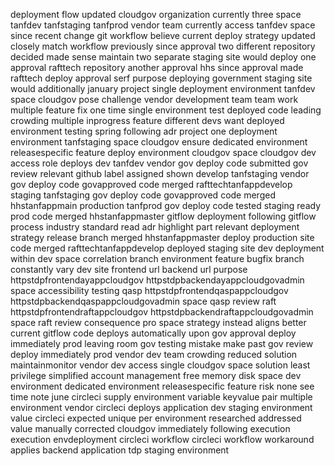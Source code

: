deployment flow updated cloudgov organization currently three space tanfdev tanfstaging tanfprod vendor team currently access tanfdev space since recent change git workflow believe current deploy strategy updated closely match workflow previously since approval two different repository decided made sense maintain two separate staging site would deploy one approval rafttech repository another approval hhs since approval made rafttech deploy approval serf purpose deploying government staging site would additionally january project single deployment environment tanfdev space cloudgov pose challenge vendor development team team work multiple feature fix one time single environment test deployed code leading crowding multiple inprogress feature different devs want deployed environment testing spring following adr project one deployment environment tanfstaging space cloudgov ensure dedicated environment releasespecific feature deploy environment cloudgov space cloudgov dev access role deploys dev tanfdev vendor gov deploy code submitted gov review relevant github label assigned shown develop tanfstaging vendor gov deploy code govapproved code merged rafttechtanfappdevelop staging tanfstaging gov deploy code govapproved code merged hhstanfappmain production tanfprod gov deploy code tested staging ready prod code merged hhstanfappmaster gitflow deployment following gitflow process industry standard read adr highlight part relevant deployment strategy release branch merged hhstanfappmaster deploy production site code merged rafttechtanfappdevelop deployed staging site dev deployment within dev space correlation branch environment feature bugfix branch constantly vary dev site frontend url backend url purpose httpstdpfrontendayappcloudgov httpstdpbackendayappcloudgovadmin space accessibility testing qasp httpstdpfrontendqaspappcloudgov httpstdpbackendqaspappcloudgovadmin space qasp review raft httpstdpfrontendraftappcloudgov httpstdpbackendraftappcloudgovadmin space raft review consequence pro space strategy instead aligns better current gitflow code deploys automatically upon gov approval deploy immediately prod leaving room gov testing mistake make past gov review deploy immediately prod vendor dev team crowding reduced solution maintainmonitor vendor dev access single cloudgov space solution least privilege simplified account management free memory disk space dev environment dedicated environment releasespecific feature risk none see time note june circleci supply environment variable keyvalue pair multiple environment vendor circleci deploys application dev staging environment value circleci expected unique per environment researched addressed value manually corrected cloudgov immediately following execution execution envdeployment circleci workflow circleci workflow workaround applies backend application tdp staging environment